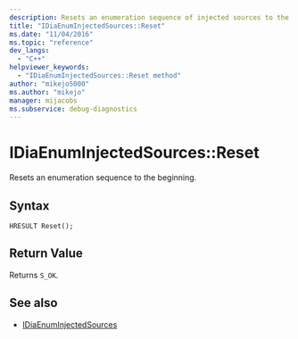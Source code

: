 ```yaml
---
description: Resets an enumeration sequence of injected sources to the beginning.
title: "IDiaEnumInjectedSources::Reset"
ms.date: "11/04/2016"
ms.topic: "reference"
dev_langs:
  - "C++"
helpviewer_keywords:
  - "IDiaEnumInjectedSources::Reset method"
author: "mikejo5000"
ms.author: "mikejo"
manager: mijacobs
ms.subservice: debug-diagnostics
---
```


# IDiaEnumInjectedSources::Reset

Resets an enumeration sequence to the beginning.

## Syntax

`HRESULT Reset();`

## Return Value

Returns `S_OK`.

## See also

- [IDiaEnumInjectedSources](../../debugger/debug-interface-access/idiaenuminjectedsources.md)
